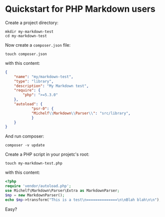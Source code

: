 Quickstart for PHP Markdown users
=================================

Create a project directory:

~~~~
mkdir my-markdown-test
cd my-markdown-test
~~~~


Now create a `composer.json` file:


~~~~
touch composer.json
~~~~


with this content:


~~~~ json
{
	"name": "my/markdown-test",
	"type": "library",
	"description": "My Markdown test",
	"require": {
	    "php": ">=5.3.0"
	},
	"autoload": {
    	    "psr-0": {
    		"Michelf\\Markdown\\Parser\\": "src/library",
    	    }
	}
}
~~~~


And run composer:

~~~~
composer -v update
~~~~


Create a PHP script in your projetc's root:

~~~~
touch my-markdown-test.php
~~~~

with this content:

~~~~ php
<?php
require 'vendor/autoload.php';
use Michelf\Markdown\Parser\Extra as MarkdownParser;
$mp = new MarkdownParser();
echo $mp->transform("This is a test\n==============\n\nBlah blah\n\n");
~~~~

Easy?
